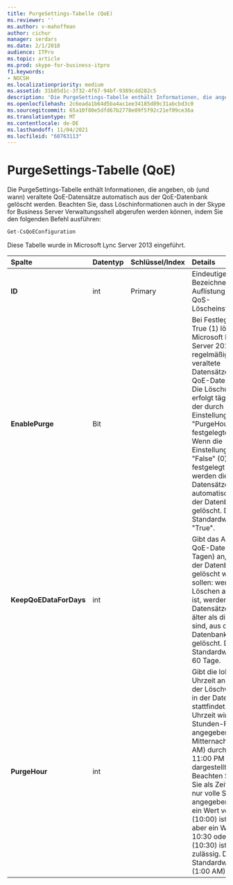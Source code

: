 ```yaml
---
title: PurgeSettings-Tabelle (QoE)
ms.reviewer: ''
ms.author: v-mahoffman
author: cichur
manager: serdars
ms.date: 2/1/2018
audience: ITPro
ms.topic: article
ms.prod: skype-for-business-itpro
f1.keywords:
- NOCSH
ms.localizationpriority: medium
ms.assetid: 31b85d1c-3f32-4f67-94bf-9389cdd282c5
description: 'Die PurgeSettings-Tabelle enthält Informationen, die angeben, ob (und wann) veraltete QoE-Datensätze automatisch aus der QoE-Datenbank gelöscht werden. Beachten Sie, dass Löschinformationen auch in der Skype for Business Server Verwaltungsshell abgerufen werden können, indem Sie den folgenden Befehl ausführen:'
ms.openlocfilehash: 2c6eada1b64d5ba4ac1ee34185d89c31abcbd3c0
ms.sourcegitcommit: 65a10f80e5dfd67b2778e09f5f92c21ef09ce36a
ms.translationtype: MT
ms.contentlocale: de-DE
ms.lasthandoff: 11/04/2021
ms.locfileid: "60763113"
---
```

# <a name="purgesettings-table-qoe"></a>PurgeSettings-Tabelle (QoE)
 
Die PurgeSettings-Tabelle enthält Informationen, die angeben, ob (und wann) veraltete QoE-Datensätze automatisch aus der QoE-Datenbank gelöscht werden. Beachten Sie, dass Löschinformationen auch in der Skype for Business Server Verwaltungsshell abgerufen werden können, indem Sie den folgenden Befehl ausführen:
  
```PowerShell
Get-CsQoEConfiguration
```

Diese Tabelle wurde in Microsoft Lync Server 2013 eingeführt.
  
|**Spalte**|**Datentyp**|**Schlüssel/Index**|**Details**|
|:-----|:-----|:-----|:-----|
|**ID** <br/> |int  <br/> |Primary  <br/> |Eindeutiger Bezeichner für die Auflistung der QoS-Löscheinstellungen.  <br/> |
|**EnablePurge** <br/> |Bit  <br/> ||Bei Festlegung auf True (1) löscht Microsoft Lync Server 2013 regelmäßig veraltete Datensätze aus der QoE-Datenbank. Die Löschung erfolgt täglich zu der durch die Einstellung "PurgeHour" festgelegten Zeit. Wenn die Einstellung auf "False" (0) festgelegt ist, werden die Datensätze nicht automatisch aus der Datenbank gelöscht. Der Standardwert lautet "True".  <br/> |
|**KeepQoEDataForDays** <br/> |int  <br/> ||Gibt das Alter der QoE-Datensätze (in Tagen) an, die aus der Datenbank gelöscht werden sollen: wenn das Löschen aktiviert ist, werden QoE-Datensätze, die älter als dieser Wert sind, aus der Datenbank gelöscht. Der Standardwert lautet 60 Tage.  <br/> |
|**PurgeHour** <br/> |int  <br/> ||Gibt die lokale Uhrzeit an, zu der der Löschvorgang in der Datenbank stattfindet. Die Uhrzeit wird im 24-Stunden-Format angegeben, wobei Mitternacht (12:00 AM) durch 0 und 11:00 PM durch 23 dargestellt wird. Beachten Sie, dass Sie als Zeitpunkt nur volle Stunden angegeben können: ein Wert von 10 (10:00) ist zulässig, aber ein Wert von 10:30 oder 10,5 (10:30) ist nicht zulässig. Der Standardwert ist 1 (1:00 AM).  <br/> |
   


